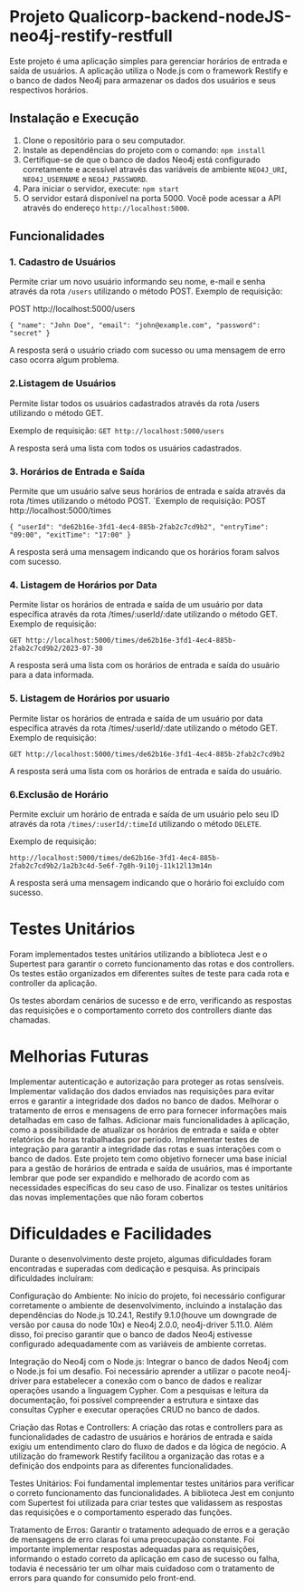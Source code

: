 # Projeto Qualicorp-backend-nodeJS-neo4j-restify-restfull

Este projeto é uma aplicação simples para gerenciar horários de entrada e saída de usuários. A aplicação utiliza o Node.js com o framework Restify e o banco de dados Neo4j para armazenar os dados dos usuários e seus respectivos horários.

## Instalação e Execução

1. Clone o repositório para o seu computador.
2. Instale as dependências do projeto com o comando: 
`npm install`
3. Certifique-se de que o banco de dados Neo4j está configurado corretamente e acessível através das variáveis de ambiente `NEO4J_URI`, `NEO4J_USERNAME` e `NEO4J_PASSWORD`.
4. Para iniciar o servidor, execute:
`npm start`
5. O servidor estará disponível na porta 5000. Você pode acessar a API através do endereço `http://localhost:5000`.

## Funcionalidades

### 1. Cadastro de Usuários

Permite criar um novo usuário informando seu nome, e-mail e senha através da rota `/users` utilizando o método POST. Exemplo de requisição:

POST http://localhost:5000/users

`{
 "name": "John Doe",
 "email": "john@example.com",
 "password": "secret"
}`

A resposta será o usuário criado com sucesso ou uma mensagem de erro caso ocorra algum problema.

### 2.Listagem de Usuários
Permite listar todos os usuários cadastrados através da rota /users utilizando o método GET. 

Exemplo de requisição:
`GET http://localhost:5000/users`

A resposta será uma lista com todos os usuários cadastrados.

### 3. Horários de Entrada e Saída
Permite que um usuário salve seus horários de entrada e saída através da rota /times utilizando o método POST. `Exemplo de requisição:
POST http://localhost:5000/times

`{
    "userId": "de62b16e-3fd1-4ec4-885b-2fab2c7cd9b2",
    "entryTime": "09:00",
    "exitTime": "17:00"
}`

A resposta será uma mensagem indicando que os horários foram salvos com sucesso.

### 4. Listagem de Horários por Data
Permite listar os horários de entrada e saída de um usuário por data específica através da rota /times/:userId/:date utilizando o método GET. Exemplo de requisição:

`GET http://localhost:5000/times/de62b16e-3fd1-4ec4-885b-2fab2c7cd9b2/2023-07-30`

A resposta será uma lista com os horários de entrada e saída do usuário para a data informada.

### 5. Listagem de Horários por usuario
Permite listar os horários de entrada e saída de um usuário por data específica através da rota /times/:userId/:date utilizando o método GET. Exemplo de requisição:

`GET http://localhost:5000/times/de62b16e-3fd1-4ec4-885b-2fab2c7cd9b2`

A resposta será uma lista com os horários de entrada e saída do usuário.

### 6.Exclusão de Horário
Permite excluir um horário de entrada e saída de um usuário pelo seu ID através da rota `/times/:userId/:timeId` utilizando o método `DELETE`. 

Exemplo de requisição:

`http://localhost:5000/times/de62b16e-3fd1-4ec4-885b-2fab2c7cd9b2/1a2b3c4d-5e6f-7g8h-9i10j-11k12l13m14n`

A resposta será uma mensagem indicando que o horário foi excluído com sucesso.

# Testes Unitários
Foram implementados testes unitários utilizando a biblioteca Jest e o Supertest para garantir o correto funcionamento das rotas e dos controllers. Os testes estão organizados em diferentes suítes de teste para cada rota e controller da aplicação.

Os testes abordam cenários de sucesso e de erro, verificando as respostas das requisições e o comportamento correto dos controllers diante das chamadas.

# Melhorias Futuras
Implementar autenticação e autorização para proteger as rotas sensíveis.
Implementar validação dos dados enviados nas requisições para evitar erros e garantir a integridade dos dados no banco de dados.
Melhorar o tratamento de erros e mensagens de erro para fornecer informações mais detalhadas em caso de falhas.
Adicionar mais funcionalidades à aplicação, como a possibilidade de atualizar os horários de entrada e saída e obter relatórios de horas trabalhadas por período.
Implementar testes de integração para garantir a integridade das rotas e suas interações com o banco de dados.
Este projeto tem como objetivo fornecer uma base inicial para a gestão de horários de entrada e saída de usuários, mas é importante lembrar que pode ser expandido e melhorado de acordo com as necessidades específicas do seu caso de uso.
Finalizar os testes unitários das novas implementações que não foram cobertos

# Dificuldades e Facilidades
Durante o desenvolvimento deste projeto, algumas dificuldades foram encontradas e superadas com dedicação e pesquisa. As principais dificuldades incluíram:

Configuração do Ambiente: No início do projeto, foi necessário configurar corretamente o ambiente de desenvolvimento, incluindo a instalação das dependências do Node.js 10.24.1, Restify 9.1.0(houve um downgrade de versão por causa do node 10x) e Neo4j 2.0.0, neo4j-driver 5.11.0. Além disso, foi preciso garantir que o banco de dados Neo4j estivesse configurado adequadamente com as variáveis de ambiente corretas.

Integração do Neo4j com o Node.js: Integrar o banco de dados Neo4j com o Node.js foi um desafio. Foi necessário aprender a utilizar o pacote neo4j-driver para estabelecer a conexão com o banco de dados e realizar operações usando a linguagem Cypher. Com a pesquisas e leitura da documentação, foi possível compreender a estrutura e sintaxe das consultas Cypher e executar operações CRUD no banco de dados.

Criação das Rotas e Controllers: A criação das rotas e controllers para as funcionalidades de cadastro de usuários e horários de entrada e saída exigiu um entendimento claro do fluxo de dados e da lógica de negócio. A utilização do framework Restify facilitou a organização das rotas e a definição dos endpoints para as diferentes funcionalidades.

Testes Unitários: Foi fundamental implementar testes unitários para verificar o correto funcionamento das funcionalidades. A biblioteca Jest em conjunto com Supertest foi utilizada para criar testes que validassem as respostas das requisições e o comportamento esperado das funções.

Tratamento de Erros: Garantir o tratamento adequado de erros e a geração de mensagens de erro claras foi uma preocupação constante. Foi importante implementar respostas adequadas para as requisições, informando o estado correto da aplicação em caso de sucesso ou falha, todavia é necessário ter um olhar mais cuidadoso com o tratamento de errors para quando for consumido pelo front-end.
